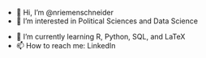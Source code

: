 - 👋 Hi, I’m @nriemenschneider
- 👀 I’m interested in Political Sciences and Data Science
<!--- - 🚂 I’m currently employed as Data Analyst at Deutsche Bahn Fernverkehr AG --->
- 🌱 I’m currently learning R, Python, SQL, and LaTeX
- 📫 How to reach me: LinkedIn

<!---
nriemenschneider/nriemenschneider is a ✨ special ✨ repository because its `README.md` (this file) appears on your GitHub profile.
You can click the Preview link to take a look at your changes.

- 💞️ I’m looking to collaborate
--->
